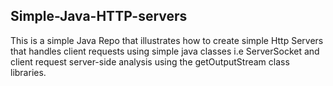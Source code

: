## Simple-Java-HTTP-servers

This is a simple Java Repo  that illustrates how to create simple Http Servers that handles client requests using simple java classes i.e ServerSocket and client request 
server-side analysis using the getOutputStream class libraries.
